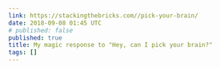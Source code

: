 ```yaml
---
link: https://stackingthebricks.com//pick-your-brain/
date: 2018-09-08 01:45 UTC
# published: false
published: true
title: My magic response to "Hey, can I pick your brain?"
tags: []
---
```



